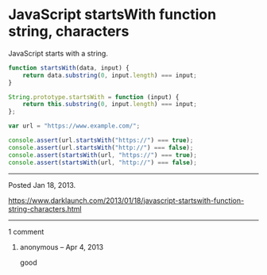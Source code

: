 # JavaScript startsWith function string, characters

JavaScript starts with a string.

```javascript
function startsWith(data, input) {
    return data.substring(0, input.length) === input;
}

String.prototype.startsWith = function (input) {
    return this.substring(0, input.length) === input;
};
```

```javascript
var url = "https://www.example.com/";

console.assert(url.startsWith("https://") === true);
console.assert(url.startsWith("http://") === false);
console.assert(startsWith(url, "https://") === true);
console.assert(startsWith(url, "http://") === false);
```

---

Posted Jan 18, 2013.

https://www.darklaunch.com/2013/01/18/javascript-startswith-function-string-characters.html

---

1 comment

<ol><li><div>

anonymous &ndash; Apr 4, 2013<div>

good

</div></div></li></ol>